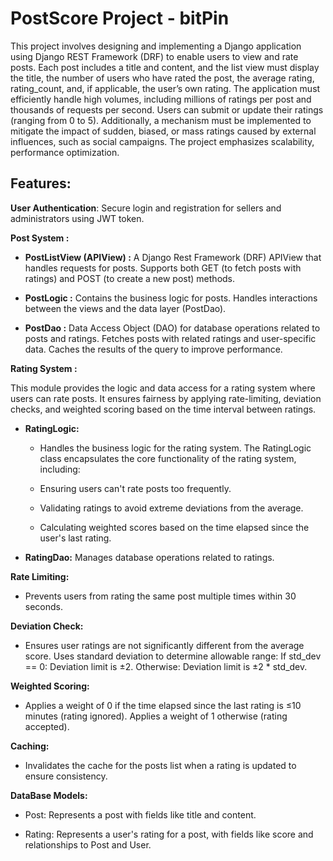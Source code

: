 # PostScore Project - bitPin

This project involves designing and implementing a Django application using Django REST Framework (DRF) to enable users to view and rate posts. Each post includes a title and content, and the list view must display the title, the number of users who have rated the post, the average rating, rating_count, and, if applicable, the user’s own rating. The application must efficiently handle high volumes, including millions of ratings per post and thousands of requests per second. Users can submit or update their ratings (ranging from 0 to 5). Additionally, a mechanism must be implemented to mitigate the impact of sudden, biased, or mass ratings caused by external influences, such as social campaigns. The project emphasizes scalability, performance optimization.

## Features:

__User Authentication__: Secure login and registration for sellers and administrators using JWT token.

 __Post System :__

- **PostListView (APIView) :**
A Django Rest Framework (DRF) APIView that handles requests for posts.
Supports both GET (to fetch posts with ratings) and POST (to create a new post) methods.

- **PostLogic :**
Contains the business logic for posts.
Handles interactions between the views and the data layer (PostDao).

- **PostDao :**
Data Access Object (DAO) for database operations related to posts and ratings.
Fetches posts with related ratings and user-specific data.
Caches the results of the query to improve performance.


__Rating System :__

This module provides the logic and data access for a rating system where users can rate posts. It ensures fairness by applying rate-limiting, deviation checks, and weighted scoring based on the time interval between ratings.


- **RatingLogic:** 
  - Handles the business logic for the rating system. The RatingLogic class encapsulates the core functionality of the rating system, including:

  - Ensuring users can't rate posts too frequently.

  - Validating ratings to avoid extreme deviations from the average.

  - Calculating weighted scores based on the time elapsed since the user's last rating.


- **RatingDao:**
Manages database operations related to ratings.






__Rate Limiting:__

- Prevents users from rating the same post multiple times within 30 seconds.

__Deviation Check:__

- Ensures user ratings are not significantly different from the average score.
Uses standard deviation to determine allowable range:
If std_dev == 0: Deviation limit is ±2.
Otherwise: Deviation limit is ±2 * std_dev.

__Weighted Scoring:__

- Applies a weight of 0 if the time elapsed since the last rating is ≤10 minutes (rating ignored).
Applies a weight of 1 otherwise (rating accepted).

__Caching:__

- Invalidates the cache for the posts list when a rating is updated to ensure consistency.


__DataBase Models:__

- Post: Represents a post with fields like title and content.

- Rating: Represents a user's rating for a post, with fields like score and relationships to Post and User.

